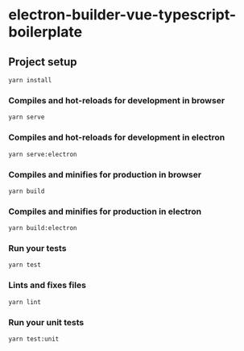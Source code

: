 # electron-builder-vue-typescript-boilerplate

## Project setup
```
yarn install
```

### Compiles and hot-reloads for development in browser
```
yarn serve
```

### Compiles and hot-reloads for development in electron
```
yarn serve:electron
```

### Compiles and minifies for production in browser
```
yarn build
```

### Compiles and minifies for production in electron
```
yarn build:electron
```

### Run your tests
```
yarn test
```

### Lints and fixes files
```
yarn lint
```

### Run your unit tests
```
yarn test:unit
```
